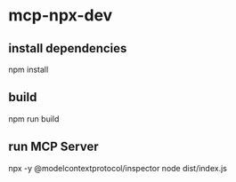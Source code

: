 # mcp-npx-dev

## install dependencies
npm install

##  build
npm run build

## run MCP Server
npx -y @modelcontextprotocol/inspector node dist/index.js